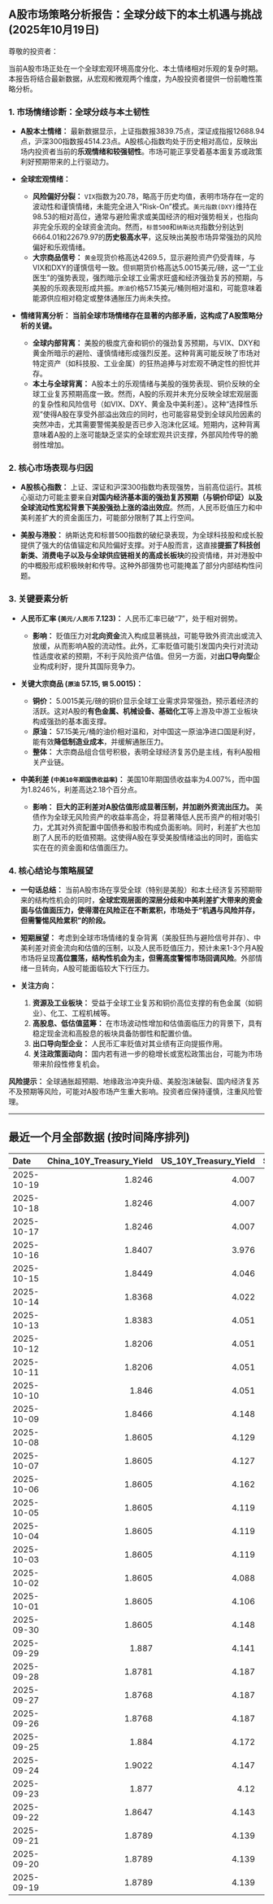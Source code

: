 ## A股市场策略分析报告：全球分歧下的本土机遇与挑战 (2025年10月19日)

尊敬的投资者：

当前A股市场正处在一个全球宏观环境高度分化、本土情绪相对乐观的复杂时期。本报告将结合最新数据，从宏观和微观两个维度，为A股投资者提供一份前瞻性策略分析。

### 1. 市场情绪诊断：全球分歧与本土韧性

*   **A股本土情绪：** 最新数据显示，上证指数报3839.75点，深证成指报12688.94点，沪深300指数报4514.23点。A股核心指数均处于历史相对高位，反映出场内投资者当前的**乐观情绪和较强韧性**。市场可能正享受着基本面复苏或政策利好预期带来的上行驱动力。

*   **全球宏观情绪：**
    *   **风险偏好分裂：** `VIX`指数为20.78，略高于历史均值，表明市场存在一定的波动性和谨慎情绪，未能完全进入“Risk-On”模式。`美元指数(DXY)`维持在98.53的相对高位，通常与避险需求或美国经济的相对强势相关，也指向非完全乐观的全球资金流向。然而，`标普500`和`纳斯达克`指数分别达到6664.01和22679.97的**历史极高水平**，这反映出美股市场异常强劲的风险偏好和乐观情绪。
    *   **大宗商品信号：** `黄金`现货价格高达4269.5，显示避险资产仍受青睐，与VIX和DXY的谨慎信号一致。但`铜`期货价格高达5.0015美元/磅，这一“工业医生”的强势表现，强烈暗示全球工业需求旺盛和经济强劲复苏的预期，与美股的乐观表现形成共振。`原油`价格57.15美元/桶则相对温和，可能意味着能源供应相对稳定或整体通胀压力尚未失控。

*   **情绪背离分析：** **当前全球市场情绪存在显著的内部矛盾，这构成了A股策略分析的关键。**
    *   **全球内部背离：** 美股的极度亢奋和铜价的强劲复苏预期，与VIX、DXY和黄金所暗示的避险、谨慎情绪形成强烈反差。这种背离可能反映了市场对特定资产（如科技股、工业金属）的狂热追捧与对宏观不确定性的担忧并存。
    *   **本土与全球背离：** A股本土的乐观情绪与美股的强势表现、铜价反映的全球工业复苏预期高度一致。然而，A股的乐观并未充分反映全球宏观层面的复杂性和风险信号（如VIX、DXY、黄金及中美利差）。这种“选择性乐观”使得A股在享受外部溢出效应的同时，也可能容易受到全球风险因素的突然冲击，尤其需要警惕美股是否已步入泡沫化区域。短期内，这种背离意味着A股的上涨可能缺乏坚实的全球宏观共识支撑，外部风险传导的脆弱性增加。

### 2. 核心市场表现与归因

*   **A股核心指数：** 上证、深证和沪深300指数均表现强势，当前高位运行。其核心驱动力可能主要来自**对国内经济基本面的强劲复苏预期（与铜价印证）以及全球流动性宽松背景下美股强劲上涨的溢出效应**。然而，人民币贬值压力和中美利差扩大的资金面压力，可能部分限制了其上行空间。

*   **美股与港股：** 纳斯达克和标普500指数的破纪录表现，为全球科技股和成长股提供了强大的估值锚定和风险偏好支撑。对于A股而言，这直接**提振了科技创新类、消费电子以及与全球供应链相关的高成长板块**的投资情绪，并对港股中的中概股形成积极映射和传导。这种外部强势也可能掩盖了部分内部结构性问题。

### 3. 关键要素分析

*   **人民币汇率 (`美元/人民币` 7.123)：** 人民币汇率已破“7”，处于相对弱势。
    *   **影响：** 贬值压力对**北向资金**流入构成显著挑战，可能导致外资流出或流入放缓，从而影响A股的流动性。此外，汇率贬值可能引发国内央行对流动性适度收紧的预期，不利于风险资产估值。但另一方面，对**出口导向型**企业构成利好，提升其国际竞争力。

*   **关键大宗商品 (`原油` 57.15, `铜` 5.0015)：**
    *   **铜价：** 5.0015美元/磅的铜价显示全球工业需求异常强劲，预示着经济的活跃。这对A股的**有色金属、机械设备、基础化工**等上游及中游工业板块构成强劲的基本面支撑。
    *   **原油：** 57.15美元/桶的油价相对温和，对中国这一原油净进口国是利好，能有效**降低制造业成本**，并缓解通胀压力。
    *   **整体：** 大宗商品组合信号积极，表明全球经济复苏仍是主线，有利A股相关产业链。

*   **中美利差 (`中美10年期国债收益率`)：** 美国10年期国债收益率为4.007%，而中国为1.8246%，利差高达2.18个百分点。
    *   **影响：** **巨大的正利差对A股估值形成显著压制，并加剧外资流出压力。** 美债作为全球无风险资产的收益率高企，将显著降低人民币资产的相对吸引力，尤其对外资配置中国债券和股市构成负面影响。同时，利差扩大也加剧了人民币的贬值预期。这使得A股在享受美股情绪溢出的同时，面临实实在在的资金面和估值面压力。

### 4. 核心结论与策略展望

*   **一句话总结：** 当前A股市场在享受全球（特别是美股）和本土经济复苏预期带来的结构性机会的同时，**全球宏观层面的深层分歧和中美利差扩大带来的资金面与估值面压力，使得潜在风险正在不断累积，市场处于“机遇与风险并存，但需警惕风险累积”的阶段。**

*   **短期展望：** 考虑到全球市场情绪的复杂背离（美股狂热与避险信号并存）、中美利差对资金流向和估值的压制，以及人民币贬值压力，预计未来1-3个月A股市场将呈现**高位震荡，结构性机会为主，但需高度警惕市场回调风险**。外部情绪一旦转向，A股可能面临较大下行压力。

*   **关注方向：**
    1.  **资源及工业板块：** 受益于全球工业复苏和铜价高位支撑的有色金属（如铜业）、化工、工程机械等。
    2.  **高股息、低估值蓝筹：** 在市场波动性增加和估值面临压力的背景下，具有稳定现金流和高股息的板块具备防御性和配置价值。
    3.  **出口导向型企业：** 人民币汇率贬值对其业绩有正向提振作用。
    4.  **关注政策面动向：** 国内若有进一步的稳增长或宽松政策出台，可能为市场带来阶段性修复机会。

**风险提示：** 全球通胀超预期、地缘政治冲突升级、美股泡沫破裂、国内经济复苏不及预期等风险，可能对A股市场产生重大影响。投资者应保持谨慎，注重风险管理。

---

## 最近一个月全部数据 (按时间降序排列)

| Date       |   China_10Y_Treasury_Yield |   US_10Y_Treasury_Yield |   Shanghai_Composite_Index |   CSI_300_Index |   Shenzhen_Component_Index |   GOLD_spot_price |   OIL_price |   ALUMINUM_future |   BTC_price |   USD_CNY_exchange_rate |   Commodity_Index_ETF |   US_Dollar_Index |   ETH_price |   LEAN_HOGS_future |   COPPER_future |   High_Yield_Bond_ETF |   LIVE_CATTLE_future |   GOLD_near_month_future |   NATURAL_GAS_future |   PLATINUM_future |   SILVER_future |   Long_Term_Treasury_ETF |   CORN_future |   SOYBEANS_future |   WHEAT_future |   SP500_close |   NASDAQ_close |   VIX_close |   GOLD_basis_spot_vs_near |
|:-----------|---------------------------:|------------------------:|---------------------------:|----------------:|---------------------------:|------------------:|------------:|------------------:|------------:|------------------------:|----------------------:|------------------:|------------:|-------------------:|----------------:|----------------------:|---------------------:|-------------------------:|---------------------:|------------------:|----------------:|-------------------------:|--------------:|------------------:|---------------:|--------------:|---------------:|------------:|--------------------------:|
| 2025-10-19 |                     1.8246 |                   4.007 |                    3839.75 |         4514.23 |                    12688.9 |            4269.5 |       57.15 |           2695.25 |      109004 |                  7.123  |                 22.12 |             98.53 |     4012.02 |             82.35  |          5.0015 |               80.72   |              242.95  |                   4269.6 |                3.159 |            1635.3 |          50.65  |                  91.2    |        422.5  |           1036.75 |         503.75 |       6664.01 |        22680   |       20.78 |                 -0.100098 |
| 2025-10-18 |                     1.8246 |                   4.007 |                    3839.75 |         4514.23 |                    12688.9 |            4189.9 |       57.54 |           2695.25 |      107198 |                  7.123  |                 22.12 |             98.43 |     3890.35 |             82.35  |          4.9315 |               80.72   |              242.95  |                   4189.9 |                3.008 |            1602.3 |          49.864 |                  91.2    |        422.5  |           1036.75 |         503.75 |       6664.01 |        22680   |       20.78 |                  0        |
| 2025-10-17 |                     1.8246 |                   4.007 |                    3839.75 |         4514.23 |                    12688.9 |            4189.9 |       57.54 |           2695.25 |      106468 |                  7.123  |                 22.12 |             98.43 |     3832.56 |             82.35  |          4.9315 |               80.72   |              242.95  |                   4189.9 |                3.008 |            1602.3 |          49.864 |                  91.2    |        422.5  |           1036.75 |         503.75 |       6664.01 |        22680   |       20.78 |                  0        |
| 2025-10-16 |                     1.8407 |                   3.976 |                    3916.23 |         4618.42 |                    13086.4 |            4280.2 |       57.46 |           2686.25 |      108186 |                  7.1262 |                 22.14 |             98.39 |     3894.75 |             82.6   |          4.958  |               80.51   |              243.95  |                   4280.2 |                2.938 |            1734.9 |          53.023 |                  91.34   |        421.75 |           1010.75 |         502.5  |       6629.07 |        22562.5 |       25.31 |                  0        |
| 2025-10-15 |                     1.8449 |                   4.046 |                    3912.21 |         4606.29 |                    13118.8 |            4176.9 |       58.27 |           2643    |      110783 |                  7.1384 |                 22.18 |             98.79 |     3987.46 |             83.6   |          4.972  |               80.8    |              242.175 |                   4176.9 |                3.016 |            1668.7 |          51.073 |                  90.66   |        416.75 |           1006.5  |         498.75 |       6671.06 |        22670.1 |       20.64 |                  0        |
| 2025-10-14 |                     1.8368 |                   4.022 |                    3865.23 |         4539.06 |                    12895.1 |            4138.7 |       58.7  |           2636    |      113119 |                  7.1    |                 22.1  |             99.05 |     4125.41 |             97.475 |          4.9805 |               80.54   |              241.825 |                   4138.7 |                3.028 |            1655.1 |          50.314 |                  90.86   |        413    |           1006.5  |         500.25 |       6644.31 |        22521.7 |       20.81 |                  0        |
| 2025-10-13 |                     1.8383 |                   4.051 |                    3889.5  |         4593.98 |                    13231.5 |            4108.6 |       59.49 |           2653.5  |      115271 |                  7.1    |                 22.35 |             99.27 |     4245.47 |             97.425 |          5.1005 |               80.45   |              240.575 |                   4108.6 |                3.118 |            1669.6 |          50.13  |                  90.57   |        410.75 |           1007.75 |         496.75 |       6654.72 |        22694.6 |       19.03 |                  0        |
| 2025-10-12 |                     1.8206 |                   4.051 |                    3897.03 |         4616.83 |                    13355.4 |            3975.9 |       58.9  |           2603.5  |      115170 |                  7.1275 |                 22.07 |             98.98 |     4164.43 |             97     |          4.8485 |               79.95   |              238.475 |                   3975.9 |                3.106 |            1600.7 |          46.938 |                  90.62   |        413    |           1006.75 |         498.5  |       6552.51 |        22204.4 |       21.66 |                  0        |
| 2025-10-11 |                     1.8206 |                   4.051 |                    3897.03 |         4616.83 |                    13355.4 |            3975.9 |       58.9  |           2603.5  |      110808 |                  7.1275 |                 22.07 |             98.98 |     3750.61 |             97     |          4.8485 |               79.95   |              238.475 |                   3975.9 |                3.106 |            1600.7 |          46.938 |                  90.62   |        413    |           1006.75 |         498.5  |       6552.51 |        22204.4 |       21.66 |                  0        |
| 2025-10-10 |                     1.846  |                   4.051 |                    3897.03 |         4616.83 |                    13355.4 |            3975.9 |       58.9  |           2603.5  |      113214 |                  7.1275 |                 22.07 |             98.98 |     3843.01 |             97     |          4.8485 |               79.95   |              238.475 |                   3975.9 |                3.106 |            1600.7 |          46.938 |                  90.62   |        413    |           1006.75 |         498.5  |       6552.51 |        22204.4 |       21.66 |                  0        |
| 2025-10-09 |                     1.8466 |                   4.148 |                    3933.97 |         4709.48 |                    13725.6 |            3946.3 |       61.51 |           2727.75 |      121706 |                  7.1185 |                 22.55 |             99.54 |     4369.14 |             97     |          5.0755 |               80.42   |              235.025 |                   3946.3 |                3.269 |            1634.1 |          46.85  |                  89.18   |        418.25 |           1022.25 |         506.5  |       6735.11 |        23024.6 |       16.43 |                  0        |
| 2025-10-08 |                     1.8605 |                   4.129 |                    3882.78 |         4640.69 |                    13526.5 |            4043.3 |       62.55 |           2681.25 |      123355 |                  7.119  |                 22.76 |             98.85 |     4527.65 |             97.625 |          5.046  |               80.65   |              233.85  |                   4043.3 |                3.333 |            1678   |          48.656 |                  89.25   |        422    |           1029.5  |         507.25 |       6753.72 |        23043.4 |       16.3  |                  0        |
| 2025-10-07 |                     1.8605 |                   4.127 |                    3882.78 |         4640.69 |                    13526.5 |            3976.6 |       61.73 |           2662    |      121451 |                  7.119  |                 22.73 |             98.58 |     4451.15 |             97.85  |          5.048  |               80.77   |              233.1   |                   3976.6 |                3.498 |            1626.6 |          47.179 |                  89.18   |        419.75 |           1022    |         506.75 |       6714.59 |        22788.4 |       17.24 |                  0        |
| 2025-10-06 |                     1.8605 |                   4.162 |                    3882.78 |         4640.69 |                    13526.5 |            3948.5 |       61.69 |           2636.25 |      124753 |                  7.119  |                 22.64 |             98.11 |     4687.77 |             98.325 |          4.987  |               80.86   |              231.875 |                   3948.5 |                3.357 |            1634.9 |          48.082 |                  88.67   |        421.75 |           1017.75 |         512.75 |       6740.28 |        22941.7 |       16.37 |                  0        |
| 2025-10-05 |                     1.8605 |                   4.119 |                    3882.78 |         4640.69 |                    13526.5 |            3880.8 |       60.88 |           2612.75 |      123513 |                  7.119  |                 22.41 |             97.72 |     4515.42 |             98.975 |          5.058  |               80.84   |              231.025 |                   3880.8 |                3.324 |            1619.3 |          47.597 |                  89.38   |        419    |           1018    |         515.25 |       6715.79 |        22780.5 |       16.65 |                  0        |
| 2025-10-04 |                     1.8605 |                   4.119 |                    3882.78 |         4640.69 |                    13526.5 |            3880.8 |       60.88 |           2612.75 |      122425 |                  7.119  |                 22.41 |             97.72 |     4489.2  |             98.975 |          5.058  |               80.84   |              231.025 |                   3880.8 |                3.324 |            1619.3 |          47.597 |                  89.38   |        419    |           1018    |         515.25 |       6715.79 |        22780.5 |       16.65 |                  0        |
| 2025-10-03 |                     1.8605 |                   4.119 |                    3882.78 |         4640.69 |                    13526.5 |            3880.8 |       60.88 |           2612.75 |      122267 |                  7.119  |                 22.41 |             97.72 |     4514.87 |             98.975 |          5.058  |               80.84   |              231.025 |                   3880.8 |                3.324 |            1619.3 |          47.597 |                  89.38   |        419    |           1018    |         515.25 |       6715.79 |        22780.5 |       16.65 |                  0        |
| 2025-10-02 |                     1.8605 |                   4.088 |                    3882.78 |         4640.69 |                    13526.5 |            3839.7 |       60.48 |           2596.5  |      120681 |                  7.119  |                 22.34 |             97.85 |     4487.92 |             98.675 |          4.898  |               80.93   |              230.525 |                   3839.7 |                3.442 |            1563.8 |          46     |                  89.55   |        421.75 |           1023.75 |         514.75 |       6715.35 |        22844.1 |       16.63 |                  0        |
| 2025-10-01 |                     1.8605 |                   4.106 |                    3882.78 |         4640.69 |                    13526.5 |            3867.5 |       61.78 |           2597.5  |      118649 |                  7.119  |                 22.49 |             97.71 |     4351.11 |             98.425 |          4.8305 |               80.96   |              231.1   |                   3867.5 |                3.476 |            1569.9 |          47.29  |                  89.29   |        416.5  |           1013    |         509.25 |       6711.2  |        22755.2 |       16.29 |                  0        |
| 2025-09-30 |                     1.8605 |                   4.148 |                    3882.78 |         4640.69 |                    13526.5 |            3840.8 |       62.37 |           2594    |      114056 |                  7.1194 |                 22.53 |             97.77 |     4145.96 |             99.85  |          4.805  |               80.809  |              231.85  |                   3840.8 |                3.303 |            1584.6 |          46.253 |                  89.06   |        415.5  |           1001.75 |         508    |       6688.46 |        22660   |       16.28 |                  0        |
| 2025-09-29 |                     1.887  |                   4.141 |                    3862.53 |         4620.05 |                    13479.4 |            3820.9 |       63.45 |           2583.5  |      114400 |                  7.1328 |                 22.62 |             97.91 |     4217.34 |            101.15  |          4.841  |               80.8389 |              231.325 |                   3820.9 |                3.267 |            1609.3 |          46.612 |                  89.3191 |        421.5  |           1010.5  |         519.5  |       6661.21 |        22591.2 |       16.12 |                  0        |
| 2025-09-28 |                     1.8781 |                   4.187 |                    3828.11 |         4550.05 |                    13209   |            3775.3 |       65.72 |           2544.75 |      112123 |                  7.1338 |                 22.81 |             98.15 |     4141.48 |            101.5   |          4.7155 |               80.6995 |              231.8   |                   3776.2 |                2.835 |            1582.7 |          46.221 |                  88.5916 |        422    |           1013.75 |         519.75 |       6643.7  |        22484.1 |       15.29 |                 -0.899902 |
| 2025-09-27 |                     1.8768 |                   4.187 |                    3828.11 |         4550.05 |                    13209   |            3775.3 |       65.72 |           2544.75 |      109682 |                  7.1338 |                 22.81 |             98.15 |     4018.66 |            101.5   |          4.7155 |               80.6995 |              231.8   |                   3776.2 |                2.835 |            1582.7 |          46.221 |                  88.5916 |        422    |           1013.75 |         519.75 |       6643.7  |        22484.1 |       15.29 |                 -0.899902 |
| 2025-09-26 |                     1.8768 |                   4.187 |                    3828.11 |         4550.05 |                    13209   |            3775.3 |       65.72 |           2544.75 |      109713 |                  7.1338 |                 22.81 |             98.15 |     4035.89 |            101.5   |          4.7155 |               80.6995 |              231.8   |                   3776.2 |                2.835 |            1582.7 |          46.221 |                  88.5916 |        422    |           1013.75 |         519.75 |       6643.7  |        22484.1 |       15.29 |                 -0.899902 |
| 2025-09-25 |                     1.884  |                   4.172 |                    3853.3  |         4593.49 |                    13445.9 |            3736.9 |       64.98 |           2551    |      109049 |                  7.1315 |                 22.8  |             98.55 |     3868.33 |            100.1   |          4.7    |               80.5403 |              232.05  |                   3738.7 |                2.904 |            1530.7 |          44.697 |                  88.6714 |        425.75 |           1012.25 |         527    |       6604.72 |        22384.7 |       16.74 |                 -1.80005  |
| 2025-09-24 |                     1.9022 |                   4.147 |                    3853.64 |         4566.07 |                    13356.1 |            3732.1 |       64.99 |           2533.5  |      113329 |                  7.1116 |                 22.64 |             97.87 |     4153.47 |             99.425 |          4.7525 |               80.7692 |              234.05  |                   3735   |                2.858 |            1484.5 |          43.777 |                  88.6714 |        424.25 |           1009    |         519.5  |       6637.97 |        22497.9 |       16.18 |                 -2.8999   |
| 2025-09-23 |                     1.877  |                   4.12  |                    3821.83 |         4519.78 |                    13119.8 |            3780.6 |       63.41 |           2522    |      112014 |                  7.114  |                 22.49 |             97.26 |     4165.5  |            100.525 |          4.5845 |               80.8787 |              235.6   |                   3784.2 |                2.853 |            1504.2 |          44.192 |                  89.0102 |        426.25 |           1012    |         520.5  |       6656.92 |        22573.5 |       16.64 |                 -3.59985  |
| 2025-09-22 |                     1.8647 |                   4.143 |                    3828.58 |         4522.61 |                    13158   |            3740.7 |       62.64 |           2530.25 |      112749 |                  7.1129 |                 22.26 |             97.33 |     4202.88 |             98.8   |          4.573  |               80.9384 |              237.15  |                   3744.8 |                2.806 |            1423.7 |          43.799 |                  88.3923 |        421.75 |           1011    |         510.75 |       6693.75 |        22789   |       16.1  |                 -4.1001   |
| 2025-09-21 |                     1.8789 |                   4.139 |                    3820.09 |         4501.92 |                    13070.9 |            3671.5 |       62.68 |           2559.75 |      115306 |                  7.1129 |                 22.26 |             97.64 |     4451.33 |             97.975 |          4.569  |               80.8787 |              233.575 |                   3676   |                2.888 |            1414.3 |          42.536 |                  88.7112 |        424    |           1025.5  |         522.5  |       6664.36 |        22631.5 |       15.45 |                 -4.5      |
| 2025-09-20 |                     1.8789 |                   4.139 |                    3820.09 |         4501.92 |                    13070.9 |            3671.5 |       62.68 |           2559.75 |      115722 |                  7.1129 |                 22.26 |             97.64 |     4482.27 |             97.975 |          4.569  |               80.8787 |              233.575 |                   3676   |                2.888 |            1414.3 |          42.536 |                  88.7112 |        424    |           1025.5  |         522.5  |       6664.36 |        22631.5 |       15.45 |                 -4.5      |
| 2025-09-19 |                     1.8789 |                   4.139 |                    3820.09 |         4501.92 |                    13070.9 |            3671.5 |       62.68 |           2559.75 |      115689 |                  7.1129 |                 22.26 |             97.64 |     4470.92 |             97.975 |          4.569  |               80.8787 |              233.575 |                   3676   |                2.888 |            1414.3 |          42.536 |                  88.7112 |        424    |           1025.5  |         522.5  |       6664.36 |        22631.5 |       15.45 |                 -4.5      |